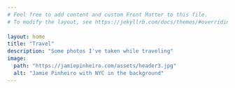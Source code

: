 ```yaml
---
# Feel free to add content and custom Front Matter to this file.
# To modify the layout, see https://jekyllrb.com/docs/themes/#overriding-theme-defaults

layout: home
title: "Travel"
description: "Some photos I've taken while traveling"
image:
  path: "https://jamiepinheiro.com/assets/header3.jpg"
  alt: "Jamie Pinheiro with NYC in the background"
---
```


  <head>
    <style>
      html > div ~ div:last-of-type {
        display: none !important;
      }
    </style>
    <style type="text/css">
      #_copy {
        align-items: center;
        background: #4494d5;
        border-radius: 3px;
        color: #fff;
        cursor: pointer;
        display: flex;
        font-size: 13px;
        height: 30px;
        justify-content: center;
        position: absolute;
        width: 60px;
        z-index: 1000;
      }
      #select-tooltip,
      #sfModal,
      .modal-backdrop,
      div[id^="reader-helper"] {
        display: none !important;
      }
      .modal-open {
        overflow: auto !important;
      }
      ._sf_adjust_body {
        padding-right: 0 !important;
      }
      .super_copy_btns_div {
        position: fixed;
        width: 154px;
        left: 10px;
        top: 45%;
        background: #e7f1ff;
        border: 2px solid #4595d5;
        font-weight: 600;
        border-radius: 2px;
        font-family: -apple-system, BlinkMacSystemFont, Segoe UI, PingFang SC,
          Hiragino Sans GB, Microsoft YaHei, Helvetica Neue, Helvetica, Arial,
          sans-serif, Apple Color Emoji, Segoe UI Emoji, Segoe UI Symbol;
        z-index: 5000;
      }
      .super_copy_btns_logo {
        width: 100%;
        background: #4595d5;
        text-align: center;
        font-size: 12px;
        color: #e7f1ff;
        line-height: 30px;
        height: 30px;
      }
      .super_copy_btns_btn {
        display: block;
        width: 128px;
        height: 28px;
        background: #7f5711;
        border-radius: 4px;
        color: #fff;
        font-size: 12px;
        border: 0;
        outline: 0;
        margin: 8px auto;
        font-weight: 700;
        cursor: pointer;
        opacity: 0.9;
      }
      .super_copy_btns_btn:hover {
        opacity: 0.8;
      }
      .super_copy_btns_btn:active {
        opacity: 1;
      }
    </style>
    <style data-react-helmet="true">
      @font-face {
        font-family: "Open Sans";
        src: local("Open Sans Italic"), local("OpenSans-Italic"),
          url("chrome-extension://jcggkkmhpnjfdkbdopniflkghfkgoalo/fonts/OpenSans-Italic.woff2")
            format("woff2"),
          url("chrome-extension://jcggkkmhpnjfdkbdopniflkghfkgoalo/fonts/OpenSans-Italic.woff")
            format("woff");
        font-weight: 400;
        font-style: italic;
        font-display: swap;
      }

      @font-face {
        font-family: "Open Sans";
        src: local("Open Sans Regular"), local("OpenSans-Regular"),
          url("chrome-extension://jcggkkmhpnjfdkbdopniflkghfkgoalo/fonts/OpenSans-Regular.woff2")
            format("woff2"),
          url("chrome-extension://jcggkkmhpnjfdkbdopniflkghfkgoalo/fonts/OpenSans-Regular.woff")
            format("woff");
        font-weight: 400;
        font-style: normal;
        font-display: swap;
      }

      @font-face {
        font-family: "Open Sans";
        src: local("Open Sans SemiBold Italic"),
          local("OpenSans-SemiBoldItalic"),
          url("chrome-extension://jcggkkmhpnjfdkbdopniflkghfkgoalo/fonts/OpenSans-SemiBoldItalic.woff2")
            format("woff2"),
          url("chrome-extension://jcggkkmhpnjfdkbdopniflkghfkgoalo/fonts/OpenSans-SemiBoldItalic.woff")
            format("woff");
        font-weight: 600;
        font-style: italic;
        font-display: swap;
      }

      @font-face {
        font-family: "Open Sans";
        src: local("Open Sans SemiBold"), local("OpenSans-SemiBold"),
          url("chrome-extension://jcggkkmhpnjfdkbdopniflkghfkgoalo/fonts/OpenSans-SemiBold.woff2")
            format("woff2"),
          url("chrome-extension://jcggkkmhpnjfdkbdopniflkghfkgoalo/fonts/OpenSans-SemiBold.woff")
            format("woff");
        font-weight: 600;
        font-style: normal;
        font-display: swap;
      }
    </style>
    <style type="text/css">
      [data-behold-id] {
        display: flex;
        flex-wrap: wrap;
        justify-content: center;
        width: 100%;
        min-width: 50px;
        box-sizing: border-box;
      }
      [data-behold-id] * {
        box-sizing: border-box;
      }

      .behold-posts {
        display: grid;
        width: 100%;
      }

      .behold-post {
        position: relative;
        display: block;
        width: calc(100% + 0.5px);
        height: 0;
        padding-bottom: 100%;
        margin: 0 0 -1px;
        overflow: hidden;
        transform: translateZ(0);
        align-self: stretch;
      }
      .behold-post.behold-post--has-row-gap {
        margin: 0;
      }
      .behold-post::before,
      .behold-post::after {
        content: "";
        position: absolute;
        pointer-events: none;
      }
      .behold-post::before {
        z-index: 2;
        top: 0;
        left: 0;
        height: 100%;
        width: 100%;
        background-color: rgba(0, 0, 0, 0);
        transition: all 2s cubic-bezier(0.215, 0.61, 0.355, 1);
        will-change: background-color;
      }
      .behold-post::after {
        z-index: 3;
        height: 12%;
        max-height: 30px;
        min-height: 20px;
        width: 100%;
        top: 50%;
        left: 0%;
        background-image: url("data:image/svg+xml,%3Csvg version='1.1' xmlns='http://www.w3.org/2000/svg' xmlns:xlink='http://www.w3.org/1999/xlink' x='0px' y='0px' viewBox='0 0 35 35' enable-background='new 0 0 35 35' xml:space='preserve'%3E%3Cpath fill='%23FFFFFF' d='M17.6,3.2c4.7,0,5.2,0,7.1,0.1c1.7,0.1,2.6,0.4,3.2,0.6c0.8,0.3,1.4,0.7,2,1.3c0.6,0.6,1,1.2,1.3,2 c0.2,0.6,0.5,1.5,0.6,3.3c0.1,1.8,0.1,2.4,0.1,7.1s0,5.2-0.1,7.1c-0.1,1.7-0.4,2.6-0.6,3.2c-0.6,1.5-1.8,2.7-3.3,3.3 c-0.6,0.2-1.5,0.5-3.2,0.6c-1.8,0.1-2.4,0.1-7.1,0.1s-5.2,0-7.1-0.1c-1.7-0.1-2.6-0.4-3.2-0.6c-0.8-0.3-1.4-0.7-2-1.3 c-0.6-0.6-1-1.2-1.3-2c-0.2-0.6-0.5-1.5-0.6-3.2c-0.1-1.8-0.1-2.4-0.1-7.1s0-5.2,0.1-7.1C3.4,8.7,3.7,7.8,4,7.2 c0.3-0.8,0.7-1.4,1.3-2c0.6-0.6,1.2-1,2-1.3c0.6-0.2,1.5-0.5,3.2-0.6C12.4,3.2,12.9,3.2,17.6,3.2 M17.6,0c-4.8,0-5.3,0-7.2,0.1 C8.5,0.2,7.2,0.5,6.1,0.9C5,1.4,3.9,2,3,2.9C2.1,3.8,1.5,4.9,1,6c-0.4,1.1-0.7,2.4-0.8,4.2c-0.1,1.9-0.1,2.5-0.1,7.2s0,5.3,0.1,7.2 C0.3,26.6,0.6,27.8,1,29c0.4,1.2,1.1,2.2,2,3.1c0.9,0.9,1.9,1.6,3.1,2c1.1,0.4,2.4,0.7,4.2,0.8s2.5,0.1,7.2,0.1s5.3,0,7.2-0.1 c1.9-0.1,3.1-0.4,4.2-0.8c2.3-0.9,4.2-2.8,5.1-5.1c0.4-1.1,0.7-2.4,0.8-4.2c0.1-1.9,0.1-2.5,0.1-7.2s0-5.3-0.1-7.2 c-0.1-1.9-0.4-3.1-0.8-4.2c-0.4-1.2-1.1-2.2-2-3.1c-0.9-0.9-1.9-1.6-3.1-2c-1.1-0.4-2.4-0.7-4.2-0.8C22.9,0,22.3,0,17.6,0L17.6,0 L17.6,0z'/%3E%3Cpath fill='%23FFFFFF' d='M17.6,8.5c-5,0-9,4-9,9s4,9,9,9s9-4,9-9l0,0C26.6,12.5,22.6,8.5,17.6,8.5z M17.6,23.3 c-3.2,0-5.8-2.6-5.8-5.8s2.6-5.8,5.8-5.8s5.8,2.6,5.8,5.8S20.8,23.3,17.6,23.3z'/%3E%3Ccircle fill='%23FFFFFF' cx='26.9' cy='8.2' r='2.1'/%3E%3C/svg%3E");
        background-position: center center;
        background-repeat: no-repeat;
        background-size: auto 100%;
        opacity: 0;
        transform: translateY(-50%) scale(0.75);
        will-change: transform;
        transition: all 0.5s cubic-bezier(0.215, 0.61, 0.355, 1);
      }
      .behold-post.behold-post--video::after {
        background-image: url("data:image/svg+xml,%3Csvg version='1.1' xmlns='http://www.w3.org/2000/svg' xmlns:xlink='http://www.w3.org/1999/xlink' x='0px' y='0px' viewBox='0 0 35 35' enable-background='new 0 0 35 35' xml:space='preserve'%3E%3Cpath fill='%23FFFFFF' d='M30.1,15.5L7.2,2.3C5.7,1.4,3.7,2.5,3.7,4.2v26.5c0,1.7,1.9,2.9,3.4,1.9l22.9-13.2 C31.7,18.6,31.7,16.4,30.1,15.5z'/%3E%3C/svg%3E");
      }
      .behold-post.behold-post--album::after {
        background-image: url("data:image/svg+xml,%3Csvg version='1.1'  xmlns='http://www.w3.org/2000/svg' xmlns:xlink='http://www.w3.org/1999/xlink' x='0px' y='0px' viewBox='0 0 35 35' enable-background='new 0 0 35 35' xml:space='preserve'%3E%3Cpath fill='%23FFFFFF' d='M27.3,22.7v-17c0-2.6-2.1-4.7-4.7-4.7H5.7C3.1,1,1,3.1,1,5.7v17c0,2.6,2.1,4.7,4.7,4.7h17 C25.2,27.3,27.3,25.2,27.3,22.7z M31.3,9.3v14.6c0,4.1-3.4,7.4-7.4,7.4H9.2c-0.5,0-0.8,0.6-0.5,1c0.9,1,2.2,1.6,3.7,1.6h12.1 c5.2,0,9.3-4.2,9.3-9.3V12.5c0-1.5-0.6-2.8-1.6-3.7C31.9,8.4,31.3,8.8,31.3,9.3z'/%3E%3C/svg%3E");
      }

      .behold-fade .behold-post:hover::before {
        background-color: rgba(0, 0, 0, 0.3);
        transition: all 0.5s cubic-bezier(0.215, 0.61, 0.355, 1);
      }
      .behold-fade .behold-post:hover::after {
        opacity: 1;
        transform: translateY(-50%);
      }

      .behold-zoomFade .behold-post:hover .behold-image,
      .behold-zoomFade .behold-post:hover .behold-video {
        transform: scale(1.1);
      }
      .behold-zoomFade .behold-post:hover::before {
        background-color: rgba(0, 0, 0, 0.3);
        transition: all 0.5s cubic-bezier(0.215, 0.61, 0.355, 1);
      }
      .behold-zoomFade .behold-post:hover::after {
        opacity: 1;
        transform: translateY(-50%);
      }

      .behold-blur .behold-post:hover .behold-image,
      .behold-blur .behold-post:hover .behold-video {
        filter: brightness(97%) blur(3px);
        transition: all 0.6s cubic-bezier(0.215, 0.61, 0.355, 1);
      }
      .behold-blur .behold-post:hover::after {
        opacity: 1;
        transform: translateY(-50%);
      }

      .behold-zoomBlur .behold-post:hover .behold-image,
      .behold-zoomBlur .behold-post:hover .behold-video {
        transform: scale(1.1);
        filter: brightness(97%) blur(3px);
        transition: all 0.6s cubic-bezier(0.215, 0.61, 0.355, 1);
      }
      .behold-zoomBlur .behold-post:hover::after {
        opacity: 1;
        transform: translateY(-50%);
      }

      .behold-toGreyscale .behold-post:hover .behold-image,
      .behold-toGreyscale .behold-post:hover .behold-video {
        filter: grayscale(100%);
        transition: all 0.6s cubic-bezier(0.215, 0.61, 0.355, 1);
      }
      .behold-toGreyscale .behold-post:hover::after {
        opacity: 1;
        transform: translateY(-50%);
      }

      .behold-zoomToGreyscale .behold-post:hover .behold-image,
      .behold-zoomToGreyscale .behold-post:hover .behold-video {
        transform: scale(1.1);
        filter: grayscale(100%);
        transition: all 0.6s cubic-bezier(0.215, 0.61, 0.355, 1);
      }
      .behold-zoomToGreyscale .behold-post:hover::after {
        opacity: 1;
        transform: translateY(-50%);
      }

      .behold-fromGreyscale .behold-post {
        filter: grayscale(100%);
      }
      .behold-fromGreyscale .behold-post:hover {
        filter: grayscale(0%);
        transition: all 0.6s cubic-bezier(0.215, 0.61, 0.355, 1);
      }
      .behold-fromGreyscale .behold-post:hover::after {
        opacity: 1;
        transform: translateY(-50%);
      }

      .behold-zoomFromGreyscale .behold-post {
        filter: grayscale(100%);
      }
      .behold-zoomFromGreyscale .behold-post:hover {
        filter: grayscale(0%);
      }
      .behold-zoomFromGreyscale .behold-post:hover .behold-image,
      .behold-zoomFromGreyscale .behold-post:hover .behold-video {
        transform: scale(1.1);
        transition: all 0.6s cubic-bezier(0.215, 0.61, 0.355, 1);
      }
      .behold-zoomFromGreyscale .behold-post:hover::after {
        opacity: 1;
        transform: translateY(-50%);
      }

      img.behold-image {
        position: absolute;
        z-index: 1;
        top: 0;
        left: 0;
        opacity: 0;
        width: 100%;
        height: 100%;
        vertical-align: middle;
        transition: all 0.5s cubic-bezier(0.215, 0.61, 0.355, 1);
        will-change: transform, opacity;
        object-fit: cover;
        object-position: center center;
        border-radius: 0px;
      }
      img.behold-image.behold-image--loaded {
        opacity: 1;
      }

      .behold-video {
        width: 100%;
        height: 100%;
        vertical-align: middle;
        position: absolute;
        top: 0;
        left: 0;
        opacity: 0;
        transition: all 0.5s cubic-bezier(0.215, 0.61, 0.355, 1);
        will-change: transform;
        object-fit: cover;
        pointer-events: none;
      }
      .behold-post--loaded .behold-video {
        opacity: 1;
      }
    </style>

  </head>
  <body _c_t_common="1">
    <div
      data-behold-id="9UvOvVuHf8lqfvHS1aCp"
      class="behold-zoomFade"
      style="justify-content: center"
    >
      <div
        class="behold-posts"
        style="
          grid-template-columns: repeat(1, 1fr);
          gap: 0px;
          max-width: 650px;
        "
      >
        <a
          class="behold-post behold-post--album behold-post--loaded"
          href="https://www.instagram.com/p/CcYQmM7rUYl/"
          target="_blank"
          style="border-radius: 0%"
          ><img
            class="behold-image behold-image--loaded"
            alt="Jamie Pinheiro sitting on rock"
            height="100px"
            width="100px"
            loading="lazy"
            src="/assets/travel/4.jpeg" /></a
        ><a
          class="behold-post behold-post--photo behold-post--loaded"
          href="https://www.instagram.com/p/CYCEemKrSSy/"
          target="_blank"
          style="border-radius: 0%"
          ><img
            class="behold-image behold-image--loaded"
            alt="Jamie Pinheiro with NYC in the background"
            height="100px"
            width="100px"
            loading="lazy"
            src="/assets/travel/3.jpeg" /></a
        ><a
          class="behold-post behold-post--album behold-post--loaded"
          href="https://www.instagram.com/p/CXByXYnLBvo/"
          target="_blank"
          style="border-radius: 0%"
          ><img
            class="behold-image behold-image--loaded"
            alt="Jamie Pinheiro on ledge"
            height="100px"
            width="100px"
            loading="lazy"
            src="/assets/travel/2.jpeg" /></a
        ><a
          class="behold-post behold-post--photo behold-post--loaded"
          href="https://www.instagram.com/p/CRfAJLPrt4g/"
          target="_blank"
          style="border-radius: 0%"
          ><img
            class="behold-image behold-image--loaded"
            alt="Jamie Pinheiro canoeing"
            height="100px"
            width="100px"
            loading="lazy"
            src="/assets/travel/1.jpeg" /></a
        ><a
          class="behold-post behold-post--photo behold-post--loaded"
          href="https://www.instagram.com/p/Bl6HoL9Dt1C/"
          target="_blank"
          style="border-radius: 0%"
          ><img
            class="behold-image behold-image--loaded"
            alt="Jamie Pinheiro sitting on ledge"
            height="100px"
            width="100px"
            loading="lazy"
            src="/assets/travel/0.jpeg"
        /></a>
      </div>
    </div>
  </body>
